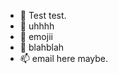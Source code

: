 - 👋 Test test.
- 👀 uhhhh
- 🌱 emojii
- 💞️ blahblah
- 📫 email here maybe.

<!---
This is a comment.
--->
